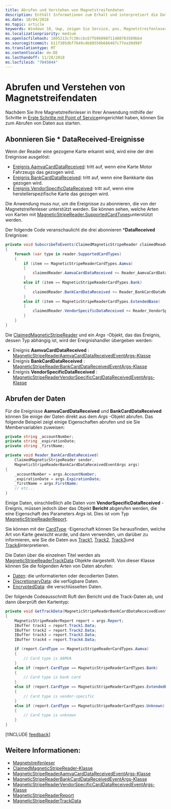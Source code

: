 ```yaml
---
title: Abrufen und Verstehen von Magnetstreifendaten
description: Enthält Informationen zum Erhalt und interpretiert die Daten aus einer Magnetstreifenleser.
ms.date: 10/04/2018
ms.topic: article
keywords: Windows 10, Uwp, zeigen Sie Service, pos, Magnetstreifenleser
ms.localizationpriority: medium
ms.openlocfilehash: 1805213c7c30ccbc67fb96098f11480703589bb4
ms.sourcegitcommit: b11f305dbf7649c4b68550b666487c77ea30d98f
ms.translationtype: MT
ms.contentlocale: de-DE
ms.lasthandoff: 11/28/2018
ms.locfileid: "7845044"
---
```

# <a name="obtain-and-understand-magnetic-stripe-data"></a>Abrufen und Verstehen von Magnetstreifendaten

Nachdem Sie Ihre Magnetstreifenleser in Ihrer Anwendung mithilfe der Schritte in [Erste Schritte mit Point of Service](pos-basics.md)eingerichtet haben, können Sie zum Abrufen von Daten aus starten.

## <a name="subscribe-to-datareceived-events"></a>Abonnieren Sie * DataReceived-Ereignisse

Wenn der Reader eine gezogene Karte erkannt wird, wird eine der drei Ereignisse ausgelöst:

* [Ereignis AamvaCardDataReceived](https://docs.microsoft.com/uwp/api/windows.devices.pointofservice.claimedmagneticstripereader.aamvacarddatareceived): tritt auf, wenn eine Karte Motor Fahrzeugs das gezogen wird.
* [Ereignis BankCardDataReceived](https://docs.microsoft.com/uwp/api/windows.devices.pointofservice.claimedmagneticstripereader.aamvacarddatareceived): tritt auf, wenn eine Bankkarte das gezogen wird.
* [Ereignis VendorSpecificDataReceived](https://docs.microsoft.com/uwp/api/windows.devices.pointofservice.claimedmagneticstripereader.vendorspecificdatareceived): tritt auf, wenn eine herstellerspezifische Karte das gezogen wird.

Die Anwendung muss nur, um die Ereignisse zu abonnieren, die von der Magnetstreifenleser unterstützt werden. Sie können sehen, welche Arten von Karten mit [MagneticStripeReader.SupportedCardTypes](https://docs.microsoft.com/uwp/api/windows.devices.pointofservice.magneticstripereader.supportedcardtypes
)unterstützt werden.

Der folgende Code veranschaulicht die drei abonnieren ***DataReceived** Ereignisse:

```cs
private void SubscribeToEvents(ClaimedMagneticStripeReader claimedReader, MagneticStripeReader reader)
{
    foreach (var type in reader.SupportedCardTypes)
    {
        if (item == MagneticStripeReaderCardTypes.Aamva)
        {
            claimedReader.AamvaCardDataReceived += Reader_AamvaCardDataReceived;
        }
        else if (item == MagneticStripeReaderCardTypes.Bank)
        {
            claimedReader.BankCardDataReceived += Reader_BankCardDataReceived;
        }
        else if (item == MagneticStripeReaderCardTypes.ExtendedBase)
        {
            claimedReader.VendorSpecificDataReceived += Reader_VendorSpecificDataReceived;
        }
    }
}
```

Die [ClaimedMagneticStripeReader](https://docs.microsoft.com/uwp/api/windows.devices.pointofservice.claimedmagneticstripereader) und ein *Args* -Objekt, das das Ereignis, dessen Typ abhängig ist, wird der Ereignishandler übergeben werden:

* Ereignis **AamvaCardDataReceived** : [MagneticStripeReaderAamvaCardDataReceivedEventArgs-Klasse](https://docs.microsoft.com/uwp/api/windows.devices.pointofservice.magneticstripereaderaamvacarddatareceivedeventargs)
* Ereignis **BankCardDataReceived** : [MagneticStripeReaderBankCardDataReceivedEventArgs-Klasse](https://docs.microsoft.com/uwp/api/windows.devices.pointofservice.magneticstripereaderbankcarddatareceivedeventargs)
* Ereignis **VendorSpecificDataReceived** : [MagneticStripeReaderVendorSpecificCardDataReceivedEventArgs-Klasse](https://docs.microsoft.com/uwp/api/windows.devices.pointofservice.magneticstripereadervendorspecificcarddatareceivedeventargs)

## <a name="get-the-data"></a>Abrufen der Daten

Für die Ereignisse **AamvaCardDataReceived** und **BankCardDataReceived** können Sie einige der Daten direkt aus dem *Args* -Objekt abrufen. Das folgende Beispiel zeigt einige Eigenschaften abrufen und sie Sie Membervariablen zuweisen:

```cs
private string _accountNumber;
private string _expirationDate;
private string _firstName;

private void Reader_BankCardDataReceived(
    ClaimedMagneticStripeReader sender, 
    MagneticStripeReaderBankCardDataReceivedEventArgs args)
{
    _accountNumber = args.AccountNumber;
    _expirationDate = args.ExpirationDate;
    _firstName = args.FirstName;
    // etc...
}
```

Einige Daten, einschließlich alle Daten vom **VendorSpecificDataReceived** -Ereignis, müssen jedoch über das Objekt **Bericht** abgerufen werden, die eine Eigenschaft des Parameters *Args* ist. Dies ist vom Typ [MagneticStripeReaderReport](https://docs.microsoft.com/uwp/api/windows.devices.pointofservice.magneticstripereaderreport).

Sie können mit der [CardType](https://docs.microsoft.com/uwp/api/windows.devices.pointofservice.magneticstripereaderreport.cardtype) -Eigenschaft können Sie herausfinden, welche Art von Karte gewischt wurde, und dann verwenden, um darüber zu informieren, wie Sie die Daten aus [Track1](https://docs.microsoft.com/uwp/api/windows.devices.pointofservice.magneticstripereaderreport.track1), [Track2](https://docs.microsoft.com/uwp/api/windows.devices.pointofservice.magneticstripereaderreport.track2), [Track3](https://docs.microsoft.com/uwp/api/windows.devices.pointofservice.magneticstripereaderreport.track3)und [Track4](https://docs.microsoft.com/uwp/api/windows.devices.pointofservice.magneticstripereaderreport.track4)interpretieren.

Die Daten über die einzelnen Titel werden als [MagneticStripeReaderTrackData](https://docs.microsoft.com/uwp/api/windows.devices.pointofservice.magneticstripereadertrackdata) Objekte dargestellt. Von dieser Klasse können Sie die folgenden Arten von Daten abrufen:

* [Daten](https://docs.microsoft.com/uwp/api/windows.devices.pointofservice.magneticstripereadertrackdata.data): die unformatierten oder decodierten Daten.
* [DiscretionaryData](https://docs.microsoft.com/uwp/api/windows.devices.pointofservice.magneticstripereadertrackdata.discretionarydata): die verfügbare Daten. 
* [EncryptedData](https://docs.microsoft.com/uwp/api/windows.devices.pointofservice.magneticstripereadertrackdata.encrypteddata): die verschlüsselten Daten.

Der folgende Codeausschnitt Ruft den Bericht und die Track-Daten ab, und dann überprüft den Kartentyp:

```cs
private void GetTrackData(MagneticStripeReaderBankCardDataReceivedEventArgs args)
{
    MagneticStripeReaderReport report = args.Report;
    IBuffer track1 = report.Track1.Data;
    IBuffer track2 = report.Track2.Data;
    IBuffer track3 = report.Track3.Data;
    IBuffer track4 = report.Track4.Data;

    if (report.CardType == MagneticStripeReaderCardTypes.Aamva)
    {
        // Card type is AAMVA
    }
    else if (report.CardType == MagneticStripeReaderCardTypes.Bank)
    {
        // Card type is bank card
    }
    else if (report.CardType == MagneticStripeReaderCardTypes.ExtendedBase)
    {
        // Card type is vendor-specific
    }
    else if (report.CardType == MagneticStripeReaderCardTypes.Unknown)
    {
        // Card type is unknown
    }
}
```

[!INCLUDE [feedback](./includes/pos-feedback.md)]

## <a name="see-also"></a>Weitere Informationen:

* [Magnetstreifenleser](pos-magnetic-stripe-reader.md)
* [ClaimedMagneticStripeReader-Klasse](https://docs.microsoft.com/uwp/api/windows.devices.pointofservice.claimedmagneticstripereader)
* [MagneticStripeReaderAamvaCardDataReceivedEventArgs-Klasse](https://docs.microsoft.com/uwp/api/windows.devices.pointofservice.magneticstripereaderaamvacarddatareceivedeventargs)
* [MagneticStripeReaderBankCardDataReceivedEventArgs-Klasse](https://docs.microsoft.com/uwp/api/windows.devices.pointofservice.magneticstripereaderbankcarddatareceivedeventargs)
* [MagneticStripeReaderVendorSpecificCardDataReceivedEventArgs-Klasse](https://docs.microsoft.com/uwp/api/windows.devices.pointofservice.magneticstripereadervendorspecificcarddatareceivedeventargs)
* [MagneticStripeReaderReport](https://docs.microsoft.com/uwp/api/windows.devices.pointofservice.magneticstripereaderreport)
* [MagneticStripeReaderTrackData](https://docs.microsoft.com/uwp/api/windows.devices.pointofservice.magneticstripereadertrackdata)